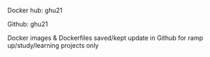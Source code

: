 Docker hub: ghu21

Github: ghu21

Docker images & Dockerfiles saved/kept update in Github for ramp up/study/learning projects only 
